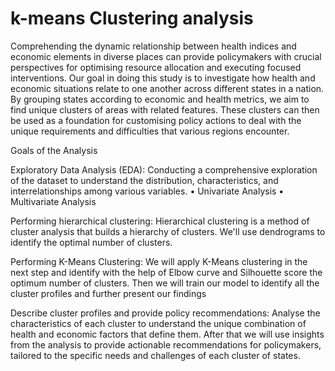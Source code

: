 # k-means Clustering analysis
Comprehending the dynamic relationship between health indices and economic elements in diverse places can provide policymakers with crucial perspectives for optimising resource allocation and executing focused interventions. Our goal in doing this study is to investigate how health and economic situations relate to one another across different states in a nation. By grouping states according to economic and health metrics, we aim to find unique clusters of areas with related features. These clusters can then be used as a foundation for customising policy actions to deal with the unique requirements and difficulties that various regions encounter.

Goals of the Analysis

Exploratory Data Analysis (EDA): Conducting a comprehensive exploration of the dataset to understand the distribution, characteristics, and interrelationships among various variables. • Univariate Analysis • Multivariate Analysis

Performing hierarchical clustering: Hierarchical clustering is a method of cluster analysis that builds a hierarchy of clusters. We'll use dendrograms to identify the optimal number of clusters.

Performing K-Means Clustering: We will apply K-Means clustering in the next step and identify with the help of Elbow curve and Silhouette score the optimum number of clusters. Then we will train our model to identify all the cluster profiles and further present our findings

Describe cluster profiles and provide policy recommendations: Analyse the characteristics of each cluster to understand the unique combination of health and economic factors that define them. After that we will use insights from the analysis to provide actionable recommendations for policymakers, tailored to the specific needs and challenges of each cluster of states.
